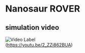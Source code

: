 # Nanosaur ROVER


## simulation video
![Video Label](http://img.youtube.com/vi/2_ZZi862BUA/0.jpg)  
(https://youtu.be/2_ZZi862BUA)